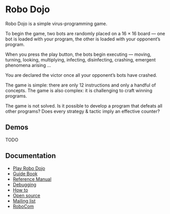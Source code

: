 # Robo Dojo

Robo Dojo is a simple virus-programming game. 

To begin the game, two bots are randomly placed on a 16 × 16 board — one bot is loaded with your program, the other is loaded with your opponent’s program.

When you press the play button, the bots begin executing — moving, turning, looking, multiplying, infecting, disinfecting, crashing, emergent phenomena arising …

You are declared the victor once all your opponent’s bots have crashed.

The game is simple: there are only 12 instructions and only a handful of concepts. The game is also complex: it is challenging to craft winning programs.

The game is not solved. Is it possible to develop a program that defeats all other programs? Does every strategy & tactic imply an effective counter?

## Demos 

TODO

## Documentation

* [Play Robo Dojo](http://robodojo.club)
* [Guide Book]()
* [Reference Manual]()
* [Debugging]()
* [How to]()
* [Open source]()
* [Mailing list]()
* [RoboCom]()
